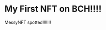 # My First NFT on BCH!!!!
MessyNFT spotted!!!!!!!
                                                                                                                                                                                                     